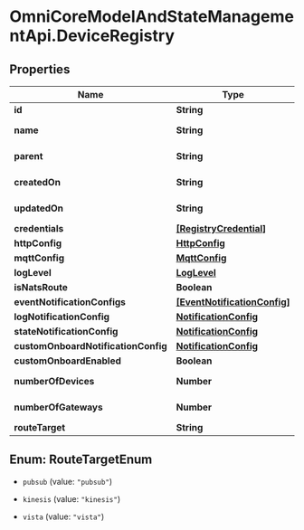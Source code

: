 # OmniCoreModelAndStateManagementApi.DeviceRegistry

## Properties

Name | Type | Description | Notes
------------ | ------------- | ------------- | -------------
**id** | **String** |  | 
**name** | **String** |  | [optional] [readonly] 
**parent** | **String** |  | [optional] [readonly] 
**createdOn** | **String** |  | [optional] [readonly] 
**updatedOn** | **String** |  | [optional] [readonly] 
**credentials** | [**[RegistryCredential]**](RegistryCredential.md) |  | [optional] 
**httpConfig** | [**HttpConfig**](HttpConfig.md) |  | [optional] 
**mqttConfig** | [**MqttConfig**](MqttConfig.md) |  | [optional] 
**logLevel** | [**LogLevel**](LogLevel.md) |  | [optional] 
**isNatsRoute** | **Boolean** |  | [optional] 
**eventNotificationConfigs** | [**[EventNotificationConfig]**](EventNotificationConfig.md) |  | [optional] 
**logNotificationConfig** | [**NotificationConfig**](NotificationConfig.md) |  | [optional] 
**stateNotificationConfig** | [**NotificationConfig**](NotificationConfig.md) |  | [optional] 
**customOnboardNotificationConfig** | [**NotificationConfig**](NotificationConfig.md) |  | [optional] 
**customOnboardEnabled** | **Boolean** |  | [optional] 
**numberOfDevices** | **Number** |  | [optional] [readonly] 
**numberOfGateways** | **Number** |  | [optional] [readonly] 
**routeTarget** | **String** |  | [optional] 



## Enum: RouteTargetEnum


* `pubsub` (value: `"pubsub"`)

* `kinesis` (value: `"kinesis"`)

* `vista` (value: `"vista"`)




